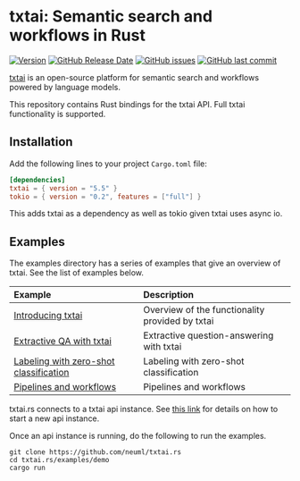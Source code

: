 # txtai: Semantic search and workflows in Rust

[![Version](https://img.shields.io/github/release/neuml/txtai.rs.svg?style=flat&color=success)](https://github.com/neuml/txtai.rs/releases)
[![GitHub Release Date](https://img.shields.io/github/release-date/neuml/txtai.rs.svg?style=flat&color=blue)](https://github.com/neuml/txtai.rs/releases)
[![GitHub issues](https://img.shields.io/github/issues/neuml/txtai.rs.svg?style=flat&color=success)](https://github.com/neuml/txtai.rs/issues)
[![GitHub last commit](https://img.shields.io/github/last-commit/neuml/txtai.rs.svg?style=flat&color=blue)](https://github.com/neuml/txtai.rs)

[txtai](https://github.com/neuml/txtai) is an open-source platform for semantic search and workflows powered by language models.

This repository contains Rust bindings for the txtai API. Full txtai functionality is supported.

## Installation

Add the following lines to your project `Cargo.toml` file:

```toml
[dependencies]
txtai = { version = "5.5" }
tokio = { version = "0.2", features = ["full"] }
```

This adds txtai as a dependency as well as tokio given txtai uses async io.

## Examples
The examples directory has a series of examples that give an overview of txtai. See the list of examples below.

| Example     |      Description      |
|:----------|:-------------|
| [Introducing txtai](https://github.com/neuml/txtai.rs/blob/master/examples/demo/src/embeddings.rs) | Overview of the functionality provided by txtai |
| [Extractive QA with txtai](https://github.com/neuml/txtai.rs/blob/master/examples/demo/src/extractor.rs) | Extractive question-answering with txtai |
| [Labeling with zero-shot classification](https://github.com/neuml/txtai.rs/blob/master/examples/demo/src/labels.rs) | Labeling with zero-shot classification |
| [Pipelines and workflows](https://github.com/neuml/txtai.rs/blob/master/examples/demo/src/pipelines.rs) | Pipelines and workflows |

txtai.rs connects to a txtai api instance. See [this link](https://github.com/neuml/txtai#api) for details on how to start a new api instance.

Once an api instance is running, do the following to run the examples.

```
git clone https://github.com/neuml/txtai.rs
cd txtai.rs/examples/demo
cargo run
```

